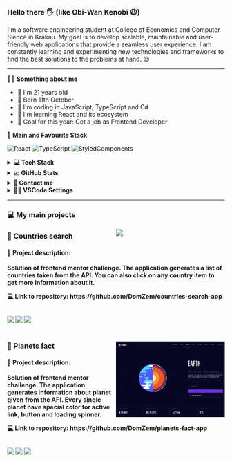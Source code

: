 ### Hello there 🖐 (like Obi-Wan Kenobi 😃)

<p>I'm a software engineering student at College of Economics and Computer Sience in Krakau. My goal is to develop scalable, maintainable and user-friendly web applications that provide a seamless user experience. I am constantly learning and experimenting new technologies and frameworks to find the best solutions to the problems at hand. 😉</p>

---

**💁‍♂️ Something about me**

<ul>
  <li> 👦 I'm 21 years old
  <li> 🎂 Born 11th October
  <li> 🌱 I'm coding in JavaScript, TypeScript and C#
  <li> 🔭 I'm learning React and its ecosystem
  <li> 🎯 Goal for this year: Get a job as Frontend Developer
</ul>

**🌱 Main and Favourite Stack**

![React](https://img.shields.io/badge/react-%2320232a.svg?style=for-the-badge&logo=react&logoColor=%2361DAFB)
![TypeScript](https://img.shields.io/badge/typescript-%23007ACC.svg?style=for-the-badge&logo=typescript&logoColor=white)
![StyledComponents](https://img.shields.io/badge/styled%20components-%2320232a.svg?style=for-the-badge&logo=styledcomponents&logoColor=%DB7093)

<details>
<summary><b>💻 Tech Stack</b></summary>
  
### Languages:
![TypeScript](https://img.shields.io/badge/typescript-%23007ACC.svg?style=for-the-badge&logo=typescript&logoColor=white)
![JavaScript](https://img.shields.io/badge/javascript-%23323330.svg?style=for-the-badge&logo=javascript&logoColor=%23F7DF1E)
![HTML5](https://img.shields.io/badge/html5-%23E34F26.svg?style=for-the-badge&logo=html5&logoColor=white)
![CSS3](https://img.shields.io/badge/css3-%231572B6.svg?style=for-the-badge&logo=css3&logoColor=white)
  
### Cloud Providers:
![Netlify](https://img.shields.io/badge/netlify-%23000000.svg?style=for-the-badge&logo=netlify&logoColor=#00C7B7)

### Frameworks/Libraries:
![React](https://img.shields.io/badge/react-%2320232a.svg?style=for-the-badge&logo=react&logoColor=%2361DAFB)
![Redux](https://img.shields.io/badge/redux-%23593d88.svg?style=for-the-badge&logo=redux&logoColor=white)
![SASS](https://img.shields.io/badge/Sass-CC6699?style=for-the-badge&logo=sass&logoColor=white)
![TailwindCSS](https://img.shields.io/badge/tailwindcss-%2338B2AC.svg?style=for-the-badge&logo=tailwind-css&logoColor=white)
![Jest](https://img.shields.io/badge/-jest-%23C21325?style=for-the-badge&logo=jest&logoColor=white)
	
### Tools:
![Git](https://img.shields.io/badge/git-%23F05033.svg?style=for-the-badge&logo=git&logoColor=white)
![GitHub](https://img.shields.io/badge/github-%23121011.svg?style=for-the-badge&logo=github&logoColor=white)
![NPM](https://img.shields.io/badge/NPM-%23000000.svg?style=for-the-badge&logo=npm&logoColor=white)
![ESLint](https://img.shields.io/badge/eslint-3A33D1?style=for-the-badge&logo=eslint&logoColor=white)
![Prettier](https://img.shields.io/badge/prettier-1A2C34?style=for-the-badge&logo=prettier&logoColor=F7BA3E)
![Visual Studio Code](https://img.shields.io/badge/Visual%20Studio%20Code-0078d7.svg?style=for-the-badge&logo=visual-studio-code&logoColor=white)

</details>
  
<details>
  <summary><b>📈 GitHub Stats </b></summary>
  <br /> 
  <img alt="DomZem's GitHub Stats" src="https://github-readme-stats.vercel.app/api?username=DomZem&show_icons=true&hide_border=false&title_color=ff652f&icon_color=FFE400&bg_color=09131B&text_color=ffffff&border_color=0c1a25" />
</details>

<details>
  <summary><b>📧 Contact me</b></summary>
  <br />
  <ul>
    <li><strong>E-mail: </strong><code>dominik.zemlik.dev@gmail.com</code></li>
    <li><strong><a href="https://www.linkedin.com/in/dominik-zemlik/"> Linkedin </a>
  </ul>
</details>

<details><summary><b>👨‍💻 VSCode Settings</b></summary>
	
```
{
	"workbench.iconTheme": "material-icon-theme",
	"editor.fontFamily": "'Fira code', 'Courier New', monospace",
	"workbench.colorTheme": "Palenight (Mild Contrast)",
	"editor.bracketPairColorization.enabled": true,
	"editor.guides.bracketPairs": "active",
	"editor.formatOnSave": true,
	"editor.tabSize": 2,
	"[javascript]": {
		"editor.formatOnSave": true
	},
	"[typescript]": {
		"editor.formatOnSave": true
	},
	"prettier.jsxSingleQuote": true,
	"prettier.semi": true,
	"prettier.tabWidth": 2,
	"prettier.useTabs": true,
	"prettier.printWidth": 200,
	"prettier.endOfLine": "lf",
	"prettier.singleQuote": true,
	"emmet.triggerExpansionOnTab": true,
	"terminal.integrated.defaultProfile.windows": "Git Bash",
	"editor.formatOnPaste": true,
	"editor.defaultFormatter": "esbenp.prettier-vscode",
	"editor.codeActionsOnSave": {
		"source.organizeImports": true
	},
	"javascript.updateImportsOnFileMove.enabled": "always",
	"typescript.updateImportsOnFileMove.enabled": "always"
}
```	
</details>

---
  
### 💻 My main projects
  
<a href="https://github.com/DomZem/countries-api" target="_blank"><img src="https://github.com/DomZem/countries-search-app/blob/main/.github/countries-search-app-main.jpg" width="50%" align="right" ></a>
  
<h3>📌 Countries search </h3>
<h4>📑 Project description: </h4>
<p>Solution of frontend mentor challenge. The application generates a list of countries taken from the API. You can also click on any country item to get more information about it.</p>
<p>💻 Link to repository: https://github.com/DomZem/countries-search-app </p>
  
<br>

<div align="left">
  <img src='https://img.shields.io/badge/react-%2320232a.svg?style=for-the-badge&logo=react&logoColor=%2361DAFB' />
  <img src='https://img.shields.io/badge/typescript-%23007ACC.svg?style=for-the-badge&logo=typescript&logoColor=white' />
  <img src='https://img.shields.io/badge/styled%20components-%2320232a.svg?style=for-the-badge&logo=styledcomponents&logoColor=%DB7093'/>
</div>

<br />
		
<a href="https://github.com/DomZem/planets-fact-app" target="_blank"><img src="https://github.com/DomZem/planets-fact-app/blob/main/.github/planets-fact-app-structure.jpg" alt="countries app main view" width="50%" align="right" ></a>
	
<h3>📌 Planets fact </h3>
<h4>📑 Project description: </h4>
<p>Solution of frontend mentor challenge. The application generates information about planet given from the API. Every single planet have special color for active link, button and loading spinner.</p>
<p>💻 Link to repository: https://github.com/DomZem/planets-fact-app </p>
  
<br>

<div align="left">
  <img src='https://img.shields.io/badge/react-%2320232a.svg?style=for-the-badge&logo=react&logoColor=%2361DAFB' />
  <img src='https://img.shields.io/badge/typescript-%23007ACC.svg?style=for-the-badge&logo=typescript&logoColor=white' />
  <img src='https://img.shields.io/badge/styled%20components-%2320232a.svg?style=for-the-badge&logo=styledcomponents&logoColor=%DB7093'/>
</div>
